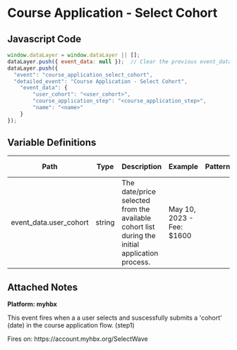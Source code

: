 # Course Application - Select Cohort

### 

## Javascript Code
```js
window.dataLayer = window.dataLayer || [];
dataLayer.push({ event_data: null });  // Clear the previous event_data object.
dataLayer.push({
  "event": "course_application_select_cohort",
  "detailed_event": "Course Application - Select Cohort",
    "event_data": {
        "user_cohort": "<user_cohort>",
        "course_application_step": "<course_application_step>",
        "name": "<name>"
    }
});
```

## Variable Definitions

|Path|Type|Description|Example|Pattern|Min Length|Max Length|Minimum|Maximum|Multiple Of|
| --- | --- | --- | --- | --- | --- | --- | --- | --- | --- |
|event_data.user_cohort|string|The date\/price selected from the available cohort list during the initial application process.|May 10, 2023 - Fee: $1600|||||||

## Attached Notes

<p><strong>Platform: myhbx</strong></p>
<p>This event fires when a a user selects and suscessfully submits a 'cohort' (date) in the course application flow. (step1)</p>
<p>Fires on: https://account.myhbx.org/SelectWave</p>

